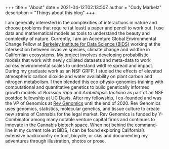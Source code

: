 +++
title = "About"
date = 2021-04-12T02:13:50Z
author = "Cody Markelz"
description = "Things about this blog"
+++



I am generally interested in the complexities of interactions in nature and choose problems that require (at least) a paper and pencil to work out. I use data and mathematical models as tools to understand the beauty and complexity of nature. Currently, I am an Accenture Global Environmental Change Fellow at [Berkeley Institute for Data Science (BIDS)](https://bids.berkeley.edu/) working at the intersection between invasive species, climate change and wildfire in Californian ecosystems. My project involves developing probabilistic models that work with newly collated datasets and meta-data to work across environmental scales to understand wildfire spread and impact. During my graduate work as an NSF GRFP, I studied the effects of elevated atmospheric carbon dioxide and water availability on plant carbon and nitrogen metabolism. I then blended this eco-physio-genomics training with computational and quantitative genetics to build genetically informed growth models of *Brassica rapa* and *Arabidopsis thaliana* as part of an NSF postdoc fellowship at UC Davis. After my fellowship, I co-founded and was the VP of Genomics at [Rev Genomics](https://www.revgenomics.com/) until the end of 2020. Rev Genomics uses genomics, statistics, molecular genetics, and tissue culture to create new strains of Cannabis for the legal market. Rev Genomics is funded by Y-Combinator among many notable venture capital firms and continues to innovate in the Cannabis biotech space. When not behind the command-line in my current role at BIDS, I can be found exploring California’s extensive backcountry on foot, bicycle, or skis and documenting my adventures through illustration, photos or prose.
